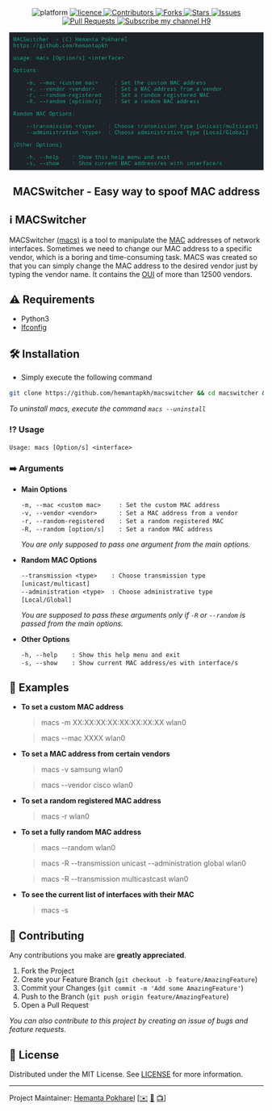 <p align="center">
<img src="https://img.shields.io/badge/platform-linux-blue?style=flat-square" alt="platform" />
<a href="https://github.com/hemantapkh/macswitcher/blob/master/LICENSE">
<img src="https://img.shields.io/github/license/hemantapkh/macswitcher?style=flat-square" alt="licence" />
</a>
<a href="https://github.com/hemantapkh/macswitcher/graphs/contributors">
<img src="https://img.shields.io/github/contributors/hemantapkh/macswitcher.svg?style=flat-square" alt="Contributors" />
</a>
<a href="https://github.com/hemantapkh/macswitcher/fork">
<img src="https://img.shields.io/github/forks/hemantapkh/macswitcher.svg?style=flat-square" alt="Forks"/>
</a>
<a href="https://github.com/hemantapkh/macswitcher/stargazers">
<img src="https://img.shields.io/github/stars/hemantapkh/macswitcher?style=flat-square" alt="Stars"/>
</a>
<a href="https://github.com/hemantapkh/macswitcher/issues">
<img src="https://img.shields.io/github/issues/hemantapkh/macswitcher?style=flat-square" alt="Issues"/>
</a>
<a href="https://github.com/hemantapkh/macswitcher/pulls">
<img src="https://img.shields.io/github/issues-pr/hemantapkh/macswitcher?style=flat-square" alt="Pull Requests"/>
</a>
<a href="https://www.youtube.com/c/H9TechYouTube?sub_confirmation=1">
<img src="https://img.shields.io/badge/subscribe-H9-red?style=flat-square" alt="Subscribe my channel H9"/>
</a>
<p align="center">
 <img src="image/MacsMenu.png" align="center" alt="MacSwitcher" />
<h2 align="center">MACSwitcher - Easy way to spoof MAC address</h2>

</p>


## ℹ️ MACSwitcher
 
MACSwitcher [(macs)](https://github.com/hemantapkh/macswitcher) is a tool to manipulate the [MAC](https://en.wikipedia.org/wiki/MAC_address) addresses of network interfaces. Sometimes we need to change our MAC address to a specific vendor, which is a boring and time-consuming task. MACS was created so that you can simply change the MAC address to the desired vendor just by typing the vendor name. It contains the [OUI](https://en.wikipedia.org/wiki/Organizationally_unique_identifier) of more than 12500 vendors.


 ##  ⚠️ Requirements

- Python3
- [Ifconfig](https://en.wikipedia.org/wiki/Ifconfig)



## 🛠️ Installation

* Simply execute the following command

```bash
git clone https://github.com/hemantapkh/macswitcher && cd macswitcher && sudo bash install.sh --install
```

*To uninstall macs, execute the command `macs --uninstall`*


### ⁉️ Usage

```Usage: macs [Option/s] <interface>```

### ➡️ Arguments
  
  - **Main Options**

    ```
    -m, --mac <custom mac>     : Set the custom MAC address
    -v, --vendor <vendor>      : Set a MAC address from a vendor
    -r, --random-registered    : Set a random registered MAC
    -R, --random [option/s]    : Set a random MAC address
    ```

    *You are only supposed to pass one argument from the main options.*
      
  - **Random MAC Options**

    ```
    --transmission <type>    : Choose transmission type [unicast/multicast]
    --administration <type>  : Choose administrative type [Local/Global]
    ```

    *You are supposed to pass these arguments only if `-R` or `--random` is passed from the main options.*

  - **Other Options**

    ```
    -h, --help    : Show this help menu and exit
    -s, --show    : Show current MAC address/es with interface/s
    ```


## 🎯 Examples

- **To set a custom MAC address**
    > macs -m XX:XX:XX:XX:XX:XX:XX:XX wlan0

    > macs --mac XXXX wlan0

- **To set a MAC address from certain vendors**
    > macs -v samsung wlan0
    
    > macs --vendor cisco wlan0

- **To set a random registered MAC address**
    > macs -r  wlan0

- **To set a fully random MAC address**
   > macs --random wlan0 
   
   > macs -R --transmission unicast --administration global wlan0 

    > macs -R --transmission multicastcast wlan0

- **To see the current list of interfaces with their MAC**
    > macs -s


## 💚 Contributing

Any contributions you make are **greatly appreciated**.

1. Fork the Project
2. Create your Feature Branch (`git checkout -b feature/AmazingFeature`)
3. Commit your Changes (`git commit -m 'Add some AmazingFeature'`)
4. Push to the Branch (`git push origin feature/AmazingFeature`)
5. Open a Pull Request

*You can also contribute to this project by creating an issue of bugs and feature requests.*


## 🔑 License

Distributed under the MIT License. See [LICENSE](LICENSE) for more information.

-----
Project Maintainer: [Hemanta Pokharel](https://github.com/hemantapkh/) [[✉️](mailto:hemantapkh@gmail.com) [💬](https://t.me/hemantapkh) [📺](https://youtube.com/h9techyoutube)]

